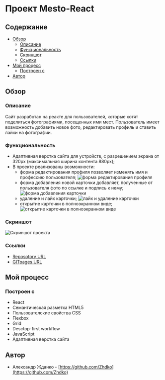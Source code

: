 # Проект Mesto-React

## Содержание

- [Обзор](#Обзор)
  - [Описание](#Описание)
  - [Функциональность](#Функциональность)
  - [Скриншот](#Скриншот)
  - [Ссылки](#Ссылки)
- [Мой процесс](#Мой-процесс)
  - [Построен с](#Построен-с)
- [Автор](#Автор)

## Обзор

### Описание

Сайт разработан на реакте для пользователей, которые хотят поделиться фотографиями, посещенных ими мест. Пользователь имеет возможность добавить новое фото, редактировать профиль и ставить лайки на фотографии.

### Функциональность

- Адаптивная верстка сайта для устройств, с разрешением экрана от 320px (максимальная ширина контента 880px);
- В проекте реализованы возможности:
  - форма редактирования профиля позволяет изменять имя и профессию пользователя;
    ![форма редактирования профиля](./image/readme/edit-profile.gif)
  - форма добавления новой карточки добавляет, полученные от пользователя фото по ссылке и подпись к нему;
    ![форма добавления карточки](./image/readme/add-card.gif)
  - удаление и лайк карточки;
    ![лайк и удаление карточки](./image/readme/like-and-delete.gif)
  - открытие карточки в полноэкранном виде;
    ![открытие карточки в полноэкранном виде](./image/readme/full-width-image.gif)

### Скриншот

![Скриншот проекта](./image/screenshoot_project_mesto.png)

### Ссылки

- [Reposotory URL](https://github.com/Zhdko/mesto-react)
- [GITpages URL](https://zhdko.github.io/mesto-react/)

## Мой процесс

### Построен с

- React
- Семантическая разметка HTML5
- Пользователские свойства CSS
- Flexbox
- Grid
- Desctop-first workflow
- JavaScript
- Адаптивная верстка сайта

## Автор

- Александр Жданко - [https://github.com/Zhdko](https://github.com/Zhdko)
